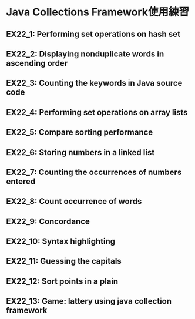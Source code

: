 # Java Collections Framework使用練習

## EX22_1: Performing set operations on hash set
## EX22_2: Displaying nonduplicate words in ascending order
## EX22_3: Counting the keywords in Java source code
## EX22_4: Performing set operations on array lists
## EX22_5: Compare sorting performance
## EX22_6: Storing numbers in a linked list
## EX22_7: Counting the occurrences of numbers entered
## EX22_8: Count occurrence of words
## EX22_9: Concordance
## EX22_10: Syntax highlighting
## EX22_11: Guessing the capitals
## EX22_12: Sort points in a plain
## EX22_13: Game: lattery using java collection framework
